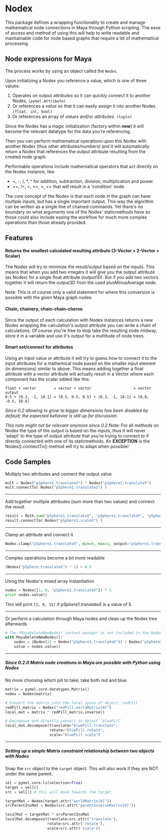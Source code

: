 # Nodex

This package defines a wrapping functionality to create and manage mathematical
node connections in Maya through Python scripting. The ease of access and method of using this
will help to write readable and maintainable code for node based graphs that require
a lot of mathematical processing.

## Node expressions for Maya

The process works by using an object called the ``Nodex``.

Upon initializing a Nodex you reference a value, which is one of three values:

1. Operates on output *attributes* so it can quickly connect it to another Nodex, `(pymel.Attribute)`
2. Or references a *value* so that it can easily assign it into another Nodex. `(float, int, bool)`
3. Or references an array of *values* and/or *attributes*. `(tuple)`

Since the Nodex has a magic initialization (factory within __new__) it will become the relevant datatype for the data
you're referencing.

Then you can perform mathematical operations upon this Nodex with another
Nodex (thus other attributes/numbers) and it will automatically return a Nodex that references
the output attribute resulting from the created node graph.

Performable operations include mathematical operators that act directly on the Nodex instance, like:

- +, -, /, *, ^ for addition, subtraction, division, multiplication and power.
- ==, !=, >, >=, <, <= that will result in a 'condition' node.

The core concept of the Nodex is that each node in the graph can have multiple inputs, but has a
single important output. This way the algorithm can be written as a single line of chained commands.
Yet there's no boundary on what arguments one of the Nodex' staticmethods have so those could also
include easing the workflow for much more complex operations than those already provided.

## Features


#### Returns the smallest calculated resulting attribute (3-Vector > 2-Vector > Scalar)

The Nodex will try to minimize the result/output based on the inputs. This means that when
you add two integers it will give you the output attribute (as Nodex) for a single float
attribute (output1D). But if you add two vectors together it will return the output3D from the
used plusMinusAverage node.

Note: This is of course only a valid statement for where this conversion is possible with the given
      Maya graph nodes.

#### Chain, chainery, chain-chain-cheroo

Since the output of each calculation with Nodex instances returns a new Nodex wrapping the calculation's output
attribute you can write a chain of calculations. Of course you're free to stop take the resulting node midway, store
it in a variable and use it's output for a multitude of node trees.

#### Smart set/connect for attributes

Using an input value or attribute it will try to guess how to connect it to the input attributes
for a mathemical node based on the smaller input element (in dimensions) similar to above.
This means adding together a float attribute with a vector attribute will actually result in
a Vector where each component has the scalar added like this:

    float + vector        = vector + vector                   = vector output
    0.5 + [0.3, -1, 10.1] = [0.5, 0.5, 0.5] + [0.3, -1, 10.1] = [0.8, -0.5, 10.6]

*Since 0.2 allowing to grow to bigger dimensions has been disabled by default; the expected behavior is still up for
discussion*

*This note might not be relevant anymore since 0.2*
Note: For all methods on Nodex the type of the output is based on the inputs, thus it will never 'adapt'
to the type of output attribute that you're trying to connect to if directly connected with one of
its staticmethods. An **EXCEPTION** is the Nodex().connectTo() method will try to adapt when possible!


##    Code Samples

Multiply two attributes and connect the output value

```python
mult = Nodex("pSphere1.translateX") * Nodex("pSphere1.translateY")
mult.connectTo( Nodex("pSphere1.translateZ") )
```

---

Add together multiple attributes (sum more than two values) and connect the result

```python
result = Math.sum("pSphere1.translateX", "pSphere1.translateY", "pSphere1.translateZ", 1.0)
result.connectTo( Nodex("pSphere1.scaleX") )
```

---

Clamp an attribute and connect it

```python
Nodex.clamp("pSphere1.translateX", min=0, max=1, output="pSphere1.translateY")
```

---

Complex operations become a bit more readable

```python
(Nodex("pSphere.translateX") * 2) + 0.5
```

---

Using the Nodex's mixed array instantiation

```python
nodex = Nodex([1, 0, "pSphere1.translateX"]) * 3
print nodex.value()
```

This will print `[3, 0, 15]` if *pSphere1.translateX* is a value of 5.

---

Or perform a calculation through Maya nodes and clean up the Nodex tree afterwards

```python
# The *MayaDeleteNewNodes* context manager is not included in the Nodex package but should be trivial to implement
with MayaDeleteNewNodes():
    nodex = (Nodex(1) + Nodex("pSphere1.translateX")) / Nodex("pSphere2.translateY")
    value = nodex.value()
```

---

##### Since 0.2.0 Matrix node creations in Maya are possible with Python using Nodex

No more choosing which pill to take; take both red and blue.

```python
matrix = pymel.core.datatypes.Matrix()
nodex = Nodex(matrix)

# Convert the matrix into the local space of object `redPill`
redPill_matrix = Nodex("redPill.worldMatrix[0]")
local_mat = matrix * redPill_matrix.inverse()

# Decompose and directly connect to object `bluePill`
local_mat.decompose(translate="bluePill.translate",
                    rotate="bluePill.rotate",
                    scale="bluePill.scale")
```

---

##### Setting up a simple *Matrix constraint* relationship between two objects with Nodex

Snap the `src` object to the `target` object. 
This will also work if they are NOT under the same parent.

```python
sel = pymel.core.ls(selection=True)
target = sel[0]
src = sel[1] # this will move towards the target

targetMat = Nodex(target.attr("worldMatrix[0]"))
srcParentInvMat = Nodex(src.attr("parentInverseMatrix[0]"))

localMat = targetMat * srcParentInvMat
localMat.decompose(translate=src.attr('translate'), 
                   rotate=src.attr('rotate'),
                   scale=src.attr('scale'))
```
